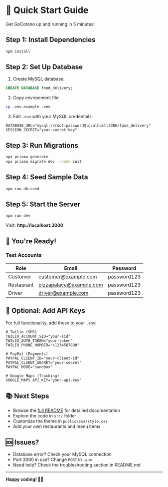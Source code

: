 # 🚀 Quick Start Guide

Get GoCotano up and running in 5 minutes!

## Step 1: Install Dependencies

```bash
npm install
```

## Step 2: Set Up Database

1. Create MySQL database:
```sql
CREATE DATABASE food_delivery;
```

2. Copy environment file:
```bash
cp .env.example .env
```

3. Edit `.env` with your MySQL credentials:
```env
DATABASE_URL="mysql://root:password@localhost:3306/food_delivery"
SESSION_SECRET="your-secret-key"
```

## Step 3: Run Migrations

```bash
npx prisma generate
npx prisma migrate dev --name init
```

## Step 4: Seed Sample Data

```bash
npm run db:seed
```

## Step 5: Start the Server

```bash
npm run dev
```

Visit: **http://localhost:3000**

## 🎉 You're Ready!

### Test Accounts

| Role | Email | Password |
|------|-------|----------|
| Customer | customer@example.com | password123 |
| Restaurant | pizzapalace@example.com | password123 |
| Driver | driver@example.com | password123 |

## 🔑 Optional: Add API Keys

For full functionality, add these to your `.env`:

```env
# Twilio (SMS)
TWILIO_ACCOUNT_SID="your-sid"
TWILIO_AUTH_TOKEN="your-token"
TWILIO_PHONE_NUMBER="+1234567890"

# PayPal (Payments)
PAYPAL_CLIENT_ID="your-client-id"
PAYPAL_CLIENT_SECRET="your-secret"
PAYPAL_MODE="sandbox"

# Google Maps (Tracking)
GOOGLE_MAPS_API_KEY="your-api-key"
```

## 📚 Next Steps

- Browse the [full README](README.md) for detailed documentation
- Explore the code in `src/` folder
- Customize the theme in `public/css/style.css`
- Add your own restaurants and menu items

## 🆘 Issues?

- Database error? Check your MySQL connection
- Port 3000 in use? Change `PORT` in `.env`
- Need help? Check the troubleshooting section in README.md

---

**Happy coding! 🍔🚀**

